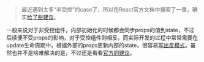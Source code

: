 > 最近遇到太多“半受控”的case了，所以在React官方文档中搜索了一番，确实[给了些建议](https://reactjs.org/blog/2018/06/07/you-probably-dont-need-derived-state.html#preferred-solutions)。

一般来说对于非受控组件，内部初始化的时候都会同步props的值到state，不过后续便不受props的影响，对于受控组件则相反。而实际开发的过程中常常需要在update生命周期中，根据外部的props更新内部的state，很容易[写出反模式](https://reactjs.org/blog/2018/06/07/you-probably-dont-need-derived-state.html#preferred-solutions)。虽然也并不是啥难解决的是，不过还是看看[官方的建议](https://reactjs.org/blog/2018/06/07/you-probably-dont-need-derived-state.html#preferred-solutions)。